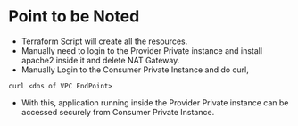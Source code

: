 # Point to be Noted

- Terraform Script will create all the resources.
- Manually need to login to the Provider Private instance and install apache2 inside it and delete NAT Gateway.
- Manually Login to the Consumer Private Instance and do curl,
```
curl <dns of VPC EndPoint>
```
- With this, application running inside the Provider Private instance can be accessed securely from Consumer Private Instance.
